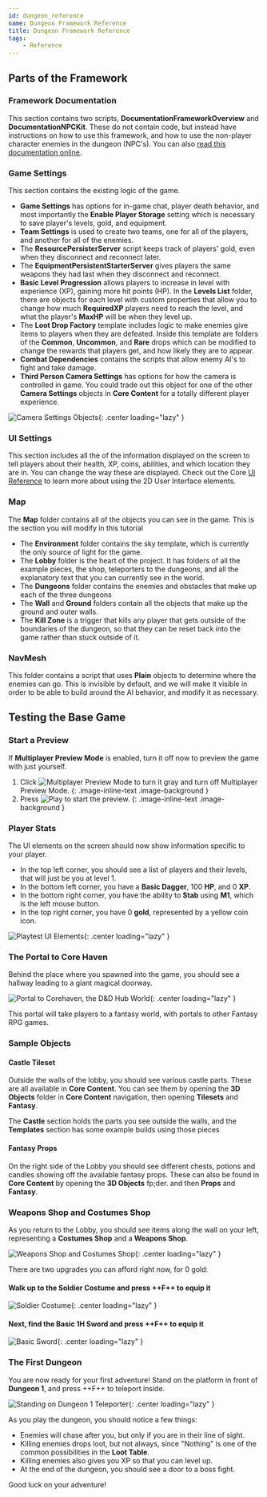 ```yaml
---
id: dungeon_reference
name: Dungeon Framework Reference
title: Dungeon Framework Reference
tags:
    - Reference
---
```


## Parts of the Framework

### Framework Documentation

This section contains two scripts, **DocumentationFrameworkOverview** and **DocumentationNPCKit**. These do not contain code, but instead have instructions on how to use this framework, and how to use the non-player character enemies in the dungeon (NPC's). You can also [read this documentation online](rpg_framework_documentation.md).

### Game Settings

This section contains the existing logic of the game.

- **Game Settings** has options for in-game chat, player death behavior, and most importantly the **Enable Player Storage** setting which is necessary to save player's levels, gold, and equipment.
- **Team Settings** is used to create two teams, one for all of the players, and another for all of the enemies.
- The **ResourcePersisterServer** script keeps track of players' gold, even when they disconnect and reconnect later.
- The **EquipmentPersistentStarterServer** gives players the same weapons they had last when they disconnect and reconnect.
- **Basic Level Progression** allows players to increase in level with experience (XP), gaining more hit points (HP). In the **Levels List** folder, there are objects for each level with custom properties that allow you to change how much **RequiredXP** players need to reach the level, and what the player's **MaxHP** will be when they level up.
- The **Loot Drop Factory** template includes logic to make enemies give items to players when they are defeated. Inside this template are folders of the **Common**, **Uncommon**, and **Rare** drops which can be modified to change the rewards that players get, and how likely they are to appear.
- **Combat Dependencies** contains the scripts that allow enemy AI's to fight and take damage.
- **Third Person Camera Settings** has options for how the camera is controlled in game. You could trade out this object for one of the other **Camera Settings** objects in **Core Content** for a totally different player experience.

![Camera Settings Objects](../img/RPG/CameraSettings.png){: .center loading="lazy" }

### UI Settings

This section includes all the of the information displayed on the screen to tell players about their health, XP, coins, abilities, and which location they are in. You can change the way these are displayed. Check out the Core [UI Reference](ui_reference.md) to learn more about using the 2D User Interface elements.

### Map

The **Map** folder contains all of the objects you can see in the game. This is the section you will modify in this tutorial

- The **Environment** folder contains the sky template, which is currently the only source of light for the game.
- The **Lobby**  folder is the heart of the project. It has folders of all the example pieces, the shop, teleporters to the dungeons, and all the explanatory text that you can currently see in the world.
- The **Dungeons** folder contains the enemies and obstacles that make up each of the three dungeons
- The **Wall** and **Ground** folders contain all the objects that make up the ground and outer walls.
- The **Kill Zone** is a trigger that kills any player that gets outside of the boundaries of the dungeon, so that they can be reset back into the game rather than stuck outside of it.

### NavMesh

This folder contains a script that uses **Plain** objects to determine where the enemies can go. This is invisible by default, and we will make it visible in order to be able to build around the AI behavior, and modify it as necessary.

## Testing the Base Game

### Start a Preview

If **Multiplayer Preview Mode** is enabled, turn it off now to preview the game with just yourself.

1. Click ![Multiplayer Preview Mode](../img/EditorManual/icons/Icon_MultiplayerTest.png) to turn it gray and turn off Multiplayer Preview Mode.
{: .image-inline-text .image-background }
2. Press ![Play](../img/EditorManual/icons/Icon_Play.png) to start the preview.
{: .image-inline-text .image-background }

### Player Stats

The UI elements on the screen should now show information specific to your player.

- In the top left corner, you should see a list of players and their levels, that will just be you at level 1.
- In the bottom left corner, you have a **Basic Dagger**, 100 **HP**, and 0 **XP**.
- In the bottom right corner, you have the ability to **Stab** using **M1**, which is the left mouse button.
- In the top right corner, you have 0 **gold**, represented by a yellow coin icon.

![Playtest UI Elements](../img/RPG/PlaytestUIElements.png){: .center loading="lazy" }

### The Portal to Core Haven

Behind the place where you spawned into the game, you should see a hallway leading to a giant magical doorway.

![Portal to Corehaven, the D&D Hub World](../img/RPG/PortalToCorehaven.png){: .center loading="lazy" }

This portal will take players to a fantasy world, with portals to other Fantasy RPG games.

### Sample Objects

#### Castle Tileset

Outside the walls of the lobby, you should see various castle parts. These are all available in **Core Content**. You can see them by opening the **3D Objects** folder in **Core Content** navigation, then opening **Tilesets** and **Fantasy**.

The **Castle** section holds the parts you see outside the walls, and the **Templates** section has some example builds using those pieces

#### Fantasy Props

On the right side of the Lobby you should see different chests, potions and candles showing off the available fantasy props. These can also be found in **Core Content** by opening the **3D Objects** fp;der. and then **Props** and **Fantasy**.

### Weapons Shop and Costumes Shop

As you return to the Lobby, you should see items along the wall on your left, representing a **Costumes Shop** and a **Weapons Shop**.

![Weapons Shop and Costumes Shop](../img/RPG/WeaponsAndCostumesShope.png){: .center loading="lazy" }

There are two upgrades you can afford right now, for 0 gold:

#### Walk up to the **Soldier Costume** and press ++F++ to equip it

![Soldier Costume](../img/RPG/PlaytestSoldierCostume.png){: .center loading="lazy" }

#### Next, find the Basic 1H Sword and press ++F++ to equip it

![Basic Sword](../img/RPG/PlaytestBasicSword.png){: .center loading="lazy" }

### The First Dungeon

You are now ready for your first adventure! Stand on the platform in front of **Dungeon 1**, and press ++F++ to teleport inside.

![Standing on Dungeon 1 Teleporter](../img/RPG/PlaytestDungeon1Entrance.png){: .center loading="lazy" }

As you play the dungeon, you should notice a few things:

- Enemies will chase after you, but only if you are in their line of sight.
- Killing enemies drops loot, but not always, since "Nothing" is one of the common possibilities in the **Loot Table**.
- Killing enemies also gives you XP so that you can level up.
- At the end of the dungeon, you should see a door to a boss fight.

Good luck on your adventure!

